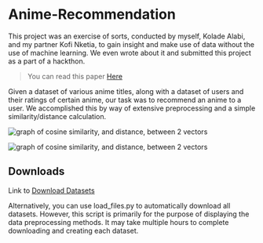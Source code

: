 # Anime-Recommendation

This project was an exercise of sorts, conducted by myself, Kolade Alabi, and my partner Kofi Nketia, to gain insight and make use of data without the use of machine learning. We even wrote about it and submitted this project as a part of a hackthon.

> You can read this paper [Here](https://www.overleaf.com/read/gdqjrjrkxtpk)

Given a dataset of various anime titles, along with a dataset of users and their ratings of certain anime, our task was to recommend an anime to a user. We accomplished this by way of extensive preprocessing and a simple similarity/distance calculation.

![graph of cosine similarity, and distance, between 2 vectors](https://www.researchgate.net/publication/320914786/figure/fig2/AS:558221849841664@1510101868614/The-difference-between-Euclidean-distance-and-cosine-similarity.png)

<img src="https://www.researchgate.net/publication/320914786/figure/fig2/AS:558221849841664@1510101868614/The-difference-between-Euclidean-distance-and-cosine-similarity.png" title="Similarity vs Distance" alt="graph of cosine similarity, and distance, between 2 vectors">

## Downloads

Link to [Download Datasets](https://drive.google.com/drive/folders/1q1nOMvyaCYG7nGmf8yN5MwCyKc0TdA-B?usp=sharing)

Alternatively, you can use load_files.py to automatically download all datasets. However, this script is primarily for the purpose of displaying the data preprocessing methods. It may take multiple hours to complete downloading and creating each dataset.
